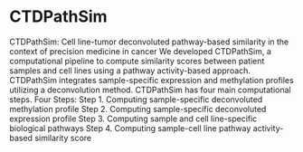 # CTDPathSim
CTDPathSim: Cell line-tumor deconvoluted pathway-based similarity in the context of precision medicine in cancer 
We developed CTDPathSim, a computational pipeline to compute similarity scores between patient samples and cell lines using a pathway activity-based approach. CTDPathSim integrates sample-specific expression and methylation profiles utilizing a deconvolution method. CTDPathSim has four main computational steps. 
 Four Steps:
 Step 1. Computing sample-specific deconvoluted methylation profile
 Step 2. Computing sample-specific deconvoluted expression profile
 Step 3. Computing sample and cell line-specific biological pathways
 Step 4. Computing sample-cell line pathway activity-based similarity score
